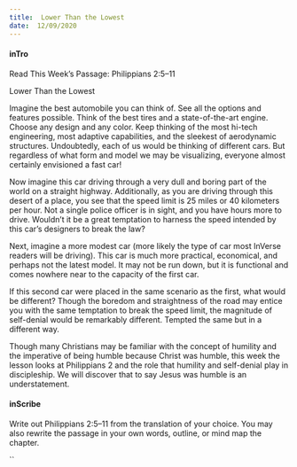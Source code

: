 ```yaml
---
title:  Lower Than the Lowest
date:  12/09/2020
---
```


#### inTro

Read This Week’s Passage: Philippians 2:5–11

Lower
Than the Lowest

Imagine the best automobile you can think of. See all the options and features possible. Think of the best tires and a state-of-the-art engine. Choose any design and any color. Keep thinking of the most hi-tech engineering, most adaptive capabilities, and the sleekest of aerodynamic structures. Undoubtedly, each of us would be thinking of different cars. But regardless of what form and model we may be visualizing, everyone almost certainly envisioned a fast car!

Now imagine this car driving through a very dull and boring part of the world on a straight highway. Additionally, as you are driving through this desert of a place, you see that the speed limit is 25 miles or 40 kilometers per hour. Not a single police officer is in sight, and you have hours more to drive. Wouldn’t it be a great temptation to harness the speed intended by this car’s designers to break the law?

Next, imagine a more modest car (more likely the type of car most InVerse readers will be driving). This car is much more practical, economical, and perhaps not the latest model. It may not be run down, but it is functional and comes nowhere near to the capacity of the first car.

If this second car were placed in the same scenario as the first, what would be different? Though the boredom and straightness of the road may entice you with the same temptation to break the speed limit, the magnitude of self-denial would be remarkably different. Tempted the same but in a different way.

Though many Christians may be familiar with the concept of humility and the imperative of being humble because Christ was humble, this week the lesson looks at Philippians 2 and the role that humility and self-denial play in discipleship. We will discover that to say Jesus was humble is an understatement.

#### inScribe

Write out Philippians 2:5–11 from the translation of your choice. You may also rewrite the passage in your own words, outline, or mind map the chapter.

``